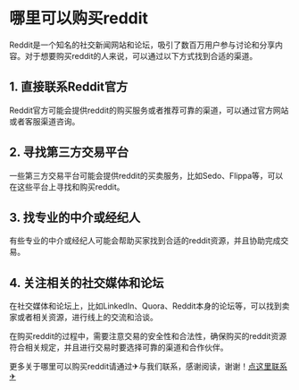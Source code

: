 # 哪里可以购买reddit

Reddit是一个知名的社交新闻网站和论坛，吸引了数百万用户参与讨论和分享内容。对于想要购买reddit的人来说，可以通过以下方式找到合适的渠道。

## 1. 直接联系Reddit官方
Reddit官方可能会提供reddit的购买服务或者推荐可靠的渠道，可以通过官方网站或者客服渠道咨询。

## 2. 寻找第三方交易平台
一些第三方交易平台可能会提供reddit的买卖服务，比如Sedo、Flippa等，可以在这些平台上寻找和购买reddit。

## 3. 找专业的中介或经纪人
有些专业的中介或经纪人可能会帮助买家找到合适的reddit资源，并且协助完成交易。

## 4. 关注相关的社交媒体和论坛
在社交媒体和论坛上，比如LinkedIn、Quora、Reddit本身的论坛等，可以找到卖家或者相关资源，进行线上的交流和洽谈。

在购买reddit的过程中，需要注意交易的安全性和合法性，确保购买的reddit资源符合相关规定，并且进行交易时要选择可靠的渠道和合作伙伴。

更多关于哪里可以购买reddit请通过✈与我们联系，感谢阅读，谢谢！[点这里联系✈](https://ss.k02.cc)